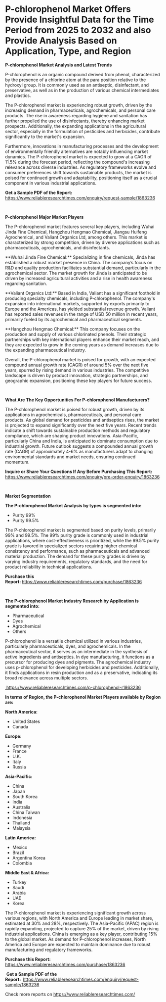<p><h1>P-chlorophenol Market Offers Provide Insightful Data for the Time Period from 2025 to 2032 and also Provide Analysis Based on Application, Type, and Region</h1></p><p><strong>P-chlorophenol Market Analysis and Latest Trends</strong></p>
<p><p>P-chlorophenol is an organic compound derived from phenol, characterized by the presence of a chlorine atom at the para position relative to the hydroxyl group. It is commonly used as an antiseptic, disinfectant, and preservative, as well as in the production of various chemical intermediates and plastics.</p><p>The P-chlorophenol market is experiencing robust growth, driven by the increasing demand in pharmaceuticals, agrochemicals, and personal care products. The rise in awareness regarding hygiene and sanitation has further propelled the use of disinfectants, thereby enhancing market prospects. Additionally, the expanding applications in the agricultural sector, especially in the formulation of pesticides and herbicides, contribute significantly to the market's expansion.</p><p>Furthermore, innovations in manufacturing processes and the development of environmentally friendly alternatives are notably influencing market dynamics. The P-chlorophenol market is expected to grow at a CAGR of 11.5% during the forecast period, reflecting the compound's increasing relevance across diverse industries. As regulatory frameworks evolve and consumer preferences shift towards sustainable products, the market is poised for continued growth and adaptability, positioning itself as a crucial component in various industrial applications.</p></p>
<p><strong>Get a Sample PDF of the Report:&nbsp;</strong> <a href="https://www.reliableresearchtimes.com/enquiry/request-sample/1863236?utm_campaign=3326&utm_medium=2&utm_source=Github&utm_content=ia&utm_term=03042025&utm_id=p-chlorophenol">https://www.reliableresearchtimes.com/enquiry/request-sample/1863236</a></p>
<p>&nbsp;</p>
<p><strong>P-chlorophenol Major Market Players</strong></p>
<p><p>The P-chlorophenol market features several key players, including Wuhai Jinda Fine Chemical, Hangzhou Hengmao Chemical, Jiangsu Huifeng Agrochemical, and Valiant Organics Ltd, among others. This market is characterized by strong competition, driven by diverse applications such as pharmaceuticals, agrochemicals, and disinfectants.</p><p>**Wuhai Jinda Fine Chemical:** Specializing in fine chemicals, Jinda has established a robust market presence in China. The company’s focus on R&D and quality production facilitates substantial demand, particularly in the agrochemical sector. The market growth for Jinda is anticipated to be driven by increased agricultural activities and a rise in health awareness regarding sanitation.</p><p>**Valiant Organics Ltd:** Based in India, Valiant has a significant foothold in producing specialty chemicals, including P-chlorophenol. The company's expansion into international markets, supported by exports primarily to Europe and the Americas, has yielded substantial revenue growth. Valiant has reported sales revenues in the range of USD 50 million in recent years, primarily fueled by its agrochemical and pharmaceutical segments.</p><p>**Hangzhou Hengmao Chemical:** This company focuses on the production and supply of various chlorinated phenols. Their strategic partnerships with key international players enhance their market reach, and they are expected to grow in the coming years as demand increases due to the expanding pharmaceutical industry.</p><p>Overall, the P-chlorophenol market is poised for growth, with an expected compound annual growth rate (CAGR) of around 5% over the next five years, spurred by rising demand in various industries. The competitive landscape is driven by product innovation, strategic partnerships, and geographic expansion, positioning these key players for future success.</p></p>
<p>&nbsp;</p>
<p><strong>What Are The Key Opportunities For P-chlorophenol Manufacturers?</strong></p>
<p><p>The P-chlorophenol market is poised for robust growth, driven by its applications in agrochemicals, pharmaceuticals, and personal care products. As global demand for pesticides and antiseptics rises, the market is projected to expand significantly over the next five years. Recent trends indicate a shift towards sustainable production methods and regulatory compliance, which are shaping product innovations. Asia-Pacific, particularly China and India, is anticipated to dominate consumption due to industrial growth. Future outlook suggests a compounded annual growth rate (CAGR) of approximately 4-6% as manufacturers adapt to changing environmental standards and market needs, ensuring continued momentum.</p></p>
<p><strong>Inquire or Share Your Questions If Any Before Purchasing This Report:</strong> <a href="https://www.reliableresearchtimes.com/enquiry/pre-order-enquiry/1863236?utm_campaign=3326&utm_medium=2&utm_source=Github&utm_content=ia&utm_term=03042025&utm_id=p-chlorophenol">https://www.reliableresearchtimes.com/enquiry/pre-order-enquiry/1863236</a></p>
<p>&nbsp;</p>
<p><strong>Market Segmentation</strong></p>
<p><strong>The P-chlorophenol Market Analysis by types is segmented into:</strong></p>
<p><ul><li>Purity 99%</li><li>Purity 99.5%</li></ul></p>
<p><p>The P-chlorophenol market is segmented based on purity levels, primarily 99% and 99.5%. The 99% purity grade is commonly used in industrial applications, where cost-effectiveness is prioritized, while the 99.5% purity grade is favored in specialized sectors requiring higher chemical consistency and performance, such as pharmaceuticals and advanced material production. The demand for these purity grades is driven by varying industry requirements, regulatory standards, and the need for product reliability in technical applications.</p></p>
<p><strong>Purchase this Report:&nbsp;</strong><a href="https://www.reliableresearchtimes.com/purchase/1863236?utm_campaign=3326&utm_medium=2&utm_source=Github&utm_content=ia&utm_term=03042025&utm_id=p-chlorophenol">https://www.reliableresearchtimes.com/purchase/1863236</a></p>
<p>&nbsp;</p>
<p><strong>The P-chlorophenol Market Industry Research by Application is segmented into:</strong></p>
<p><ul><li>Pharmaceutical</li><li>Dyes</li><li>Agrochemical</li><li>Others</li></ul></p>
<p><p>P-chlorophenol is a versatile chemical utilized in various industries, particularly pharmaceuticals, dyes, and agrochemicals. In the pharmaceutical sector, it serves as an intermediate in the synthesis of active ingredients and antiseptics. In dye manufacturing, it functions as a precursor for producing dyes and pigments. The agrochemical industry uses p-chlorophenol for developing herbicides and pesticides. Additionally, it finds applications in resin production and as a preservative, indicating its broad relevance across multiple sectors.</p></p>
<p><a href="https://www.reliableresearchtimes.com/p-chlorophenol-r1863236?utm_campaign=3326&utm_medium=2&utm_source=Github&utm_content=ia&utm_term=03042025&utm_id=p-chlorophenol">&nbsp;https://www.reliableresearchtimes.com/p-chlorophenol-r1863236</a></p>
<p><strong>In terms of Region, the P-chlorophenol Market Players available by Region are:</strong></p>
<p>
    <p> <strong> North America: </strong>
        <ul>
            <li>United States</li>
            <li>Canada</li>
        </ul>
        </p> 
    <p> <strong> Europe: </strong>
        <ul>
            <li>Germany</li>
            <li>France</li>
            <li>U.K.</li>
            <li>Italy</li>
            <li>Russia</li>
        </ul>
        </p> 
    <p> <strong> Asia-Pacific: </strong>
        <ul>
            <li>China</li>
            <li>Japan</li>
            <li>South Korea</li>
            <li>India</li>
            <li>Australia</li>
            <li>China Taiwan</li>
            <li>Indonesia</li>
            <li>Thailand</li>
            <li>Malaysia</li>
        </ul>
        </p> 
    <p> <strong> Latin America: </strong>
        <ul>
            <li>Mexico</li>
            <li>Brazil</li>
            <li>Argentina Korea</li>
            <li>Colombia</li>
        </ul>
        </p> 
    <p> <strong> Middle East & Africa: </strong>
        <ul>
            <li>Turkey</li>
            <li>Saudi</li>
            <li>Arabia</li>
            <li>UAE</li>
            <li>Korea</li>
        </ul>
    </p>
    </p>
<p><p>The P-chlorophenol market is experiencing significant growth across various regions, with North America and Europe leading in market share, estimated at 30% and 28%, respectively. The Asia-Pacific (APAC) region is rapidly expanding, projected to capture 25% of the market, driven by rising industrial applications. China is emerging as a key player, contributing 15% to the global market. As demand for P-chlorophenol increases, North America and Europe are expected to maintain dominance due to robust manufacturing and regulatory frameworks.</p></p>
<p><strong>Purchase this Report: </strong><a href="https://www.reliableresearchtimes.com/purchase/1863236?utm_campaign=3326&utm_medium=2&utm_source=Github&utm_content=ia&utm_term=03042025&utm_id=p-chlorophenol">https://www.reliableresearchtimes.com/purchase/1863236</a></p>
<p>&nbsp;<strong>Get a Sample PDF of the Report:&nbsp;&nbsp;</strong><a href="https://www.reliableresearchtimes.com/enquiry/request-sample/1863236?utm_campaign=3326&utm_medium=2&utm_source=Github&utm_content=ia&utm_term=03042025&utm_id=p-chlorophenol">https://www.reliableresearchtimes.com/enquiry/request-sample/1863236</a></p>
<p><strong></strong></p>
<p>Check more reports on <a href="https://www.reliableresearchtimes.com/?utm_campaign=3326&utm_medium=2&utm_source=Github&utm_content=ia&utm_term=03042025&utm_id=p-chlorophenol">https://www.reliableresearchtimes.com/</a></p>